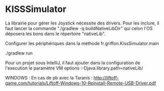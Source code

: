 # KISSSimulator

La librairie pour gérer les Joystick nécessite des drivers. Pour les inclure, il faut lancer la commande "./gradlew -q buildNativeLibDir" qui celon l'OS déposera les bons dans le répertoire "nativeLib".

Configurer les périphériques dans la méthode fr.griffon.KissSimulator.main

./gradlew run

Pour un projet sous IntelliJ, il faut ajouter dans la configuration de l'execution le paramètre VM options :-Djava.library.path=nativeLib/


WINDOWS :
En cas de pb avec la Taranis : http://liftoff-game.com/tutorials/Liftoff-Windows-10-Reinstall-Remote-USB-Driver.pdf